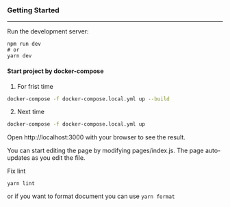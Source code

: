 ### Getting Started
--------
Run the development server:

```
npm run dev
# or
yarn dev
```

#### Start project by docker-compose
1. For frist time
```bash
docker-compose -f docker-compose.local.yml up --build
```

2. Next time
```bash
docker-compose -f docker-compose.local.yml up
```

Open http://localhost:3000 with your browser to see the result.

You can start editing the page by modifying pages/index.js. The page auto-updates as you edit the file.

Fix lint
```
yarn lint
```

or if you want to format document you can use `yarn format`

